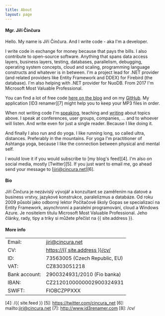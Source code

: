 ```yaml
---
title: About
layout: page
---
```

<h4>Mgr. Jiří Činčura</h4>

Hello. My name is Jiří Činčura. And I write code - aka I'm a developer. 

I write code in exchange for money because that pays the bills. I also contribute to open-source software. Anything that spans data access layers, business layers, testing, databases, parallelism, debugging, operating system concepts, cloud and scaling, programming language constructs and whatever is in between. I'm a project lead for .NET provider (and related providers like Entity Framework and DDEX) for Firebird (the database). I'm also helping with .NET provider for NuoDB. From 2017 I'm Microsoft Most Valuable Professional.

You can find a lot of free code [here on the blog][1] and on my [GitHub][2]. My application [ID3 renamer][7] might help you to keep your MP3 files in order.

When not writing code I'm [speaking][3], teaching and [writing][1] about topics above. I speak at conferences, user groups, companies, ... and to whoever will listen. And write even for just a single reader. Because I like doing it.

And finally I also run and do yoga. I like running long, so called ultra, distances. Preferably in the mountains. For yoga I'm practitioner of Ashtanga yoga, because I like the connection between physical and mental self. 

I would love it if you would subscribe to [my blog's feed][4]. I'm also on social media, mostly [Twitter][5]. If you just want to email me, go ahead send your message to [jiri@cincura.net][6].

<h4 id="bio">Bio</h4>

Jiří Činčura je nezávislý vývojář a konzultant se zaměřením na datové a business vrstvy, jazykové konstrukce, paralelizmus a databáze. Od roku 2009 působí jako odborný lektor Počítačové školy Gopas se specializací na Entity Framework, asynchronní a paralelní programování, cloud a Windows Azure. Je nositelem titulu Microsoft Most Valuable Professional. Jeho články, rady, tipy a triky si můžete přečíst na {{ site.address }}.

<h4>More info</h4>
<table>
	<tr><td>Email:</td><td><a href="mailto:jiri@cincura.net">jiri@cincura.net</a></td></tr>
	<tr><td>CV:</td><td><a href="/cv/">https://{{ site.address }}/cv/</a></td></tr>
	<tr><td>ID:</td><td>73563005 (Czech Republic, EU)</td></tr>
	<tr><td>VAT:</td><td>CZ8303051218</td></tr>
	<tr><td>Bank account:</td><td>2900324931/2010 (Fio banka)</td></tr>
	<tr><td>IBAN:</td><td>CZ2120100000002900324931</td></tr>
	<tr><td>SWIFT:</td><td>FIOBCZPPXXX</td></tr>
</table>

[1]: /
[2]: https://github.com/cincuranet/
[3]: /cv/#speaker-events
[4]: /{{ site.feed }}
[5]: https://twitter.com/cincura_net
[6]: mailto:jiri@cincura.net
[7]: http://www.id3renamer.com
[8]: /cv/